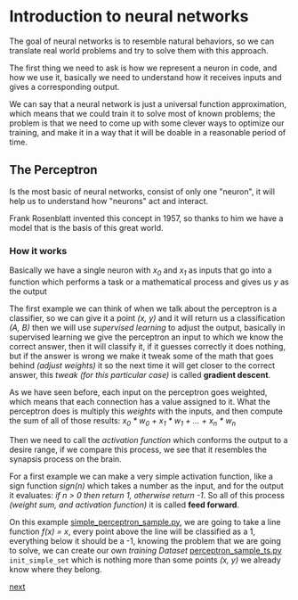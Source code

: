 
# Introduction to neural networks

The goal of neural networks is to resemble natural behaviors, so we can translate real world problems and try to solve them with this approach.

The first thing we need to ask is how we represent a neuron in code, and how we use it, basically we need to understand how it receives inputs and gives a corresponding output.

We can say that a neural network is just a universal function approximation, which means that we could train it to solve most of known problems; the problem is that we need to come up with some clever ways to optimize our training, and make it in a way that it will be doable in a reasonable period of time.

## The Perceptron

Is the most basic of neural networks, consist of only one "neuron", it will help us to understand how "neurons" act and interact.

Frank Rosenblatt invented this concept in 1957, so thanks to him we have a model that is the basis of this great world.

### How it works

Basically we have a single neuron with _x<sub>0</sub>_ and _x<sub>1</sub>_ as inputs that go into a function which performs a task or a mathematical process and gives us _y_ as the output

The first example we can think of when we talk about the perceptron is a classifier, so we can give it a point _(x, y)_ and it will return us a classification _(A, B)_ then we will use _supervised learning_ to adjust the output, basically in supervised learning we give the perceptron an input to which we know the correct answer, then it will classify it, if it guesses correctly it does nothing, but if the answer is wrong we make it tweak some of the math that goes behind _(adjust weights)_ it so the next time it will get closer to the correct answer, this _tweak (for this particular case)_ is called **gradient descent**.

As we have seen before, each input on the perceptron goes weighted, which means that each connection has a value assigned to it.
What the perceptron does is multiply this _weights_ with the inputs, and then compute the sum of all of those results:
_x<sub>0</sub> * w<sub>0</sub> + x<sub>1</sub> * w<sub>1</sub> + ... +  x<sub>n</sub> * w<sub>n</sub>_

Then we need to call the _activation function_ which conforms the output to a desire range, if we compare this process, we see that it resembles the synapsis process on the brain.

For a first example we can make a very simple activation function, like a sign function _sign(n)_ which takes a number as the input, and for the output it evaluates: _if n > 0 then return 1, otherwise return -1_. So all of this process _(weight sum, and activation function)_ it is called **feed forward**.

On this example [simple_perceptron_sample.py](/nn_lib/samples/simple_perceptron_sample.py), we are going to take a line function _f(x) = x_, every point above the line will be classified as a 1, everything below it should be a -1, knowing the problem that we are going to solve, we can create our own _training Dataset_ [perceptron_sample_ts.py](/nn_lib/samples/perceptron_sample_ts.py) `init_simple_set` which is nothing more than some points _(x, y)_ we already know where they belong.

[next](/docs/eng/1.perceptron/2.supervised_learning.md)